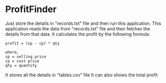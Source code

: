 # ProfitFinder

Just store the details in "records.txt" file and then run this application.
This application reads the data from "records.txt" file and then fetches the details from that data.
It calculates the profit by the following formula:

	profit = (sp - cp) * qty

	where,
	sp = selling price
	cp = cost price
	qty = quantity

It stores all the details in "tables.csv" file
It can also shows the total profit
